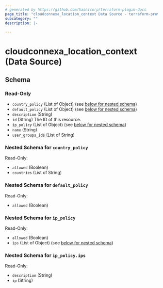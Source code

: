 ```yaml
---
# generated by https://github.com/hashicorp/terraform-plugin-docs
page_title: "cloudconnexa_location_context Data Source - terraform-provider-cloudconnexa"
subcategory: ""
description: |-
  
---
```


# cloudconnexa_location_context (Data Source)





<!-- schema generated by tfplugindocs -->
## Schema

### Read-Only

- `country_policy` (List of Object) (see [below for nested schema](#nestedatt--country_policy))
- `default_policy` (List of Object) (see [below for nested schema](#nestedatt--default_policy))
- `description` (String)
- `id` (String) The ID of this resource.
- `ip_policy` (List of Object) (see [below for nested schema](#nestedatt--ip_policy))
- `name` (String)
- `user_groups_ids` (List of String)

<a id="nestedatt--country_policy"></a>
### Nested Schema for `country_policy`

Read-Only:

- `allowed` (Boolean)
- `countries` (List of String)


<a id="nestedatt--default_policy"></a>
### Nested Schema for `default_policy`

Read-Only:

- `allowed` (Boolean)


<a id="nestedatt--ip_policy"></a>
### Nested Schema for `ip_policy`

Read-Only:

- `allowed` (Boolean)
- `ips` (List of Object) (see [below for nested schema](#nestedobjatt--ip_policy--ips))

<a id="nestedobjatt--ip_policy--ips"></a>
### Nested Schema for `ip_policy.ips`

Read-Only:

- `description` (String)
- `ip` (String)
